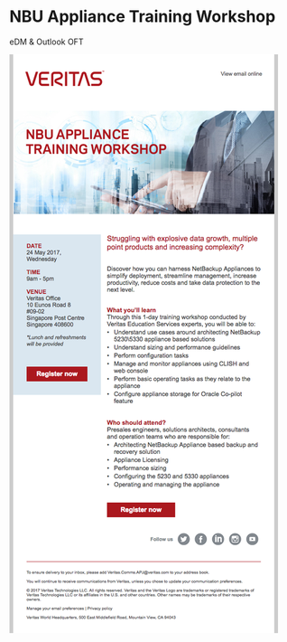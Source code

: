 # NBU Appliance Training Workshop

eDM & Outlook OFT

![eDM Visual](https://raw.githubusercontent.com/gbjack/NBU-Appliance-Training-Workshop/master/images/Preview.png)
